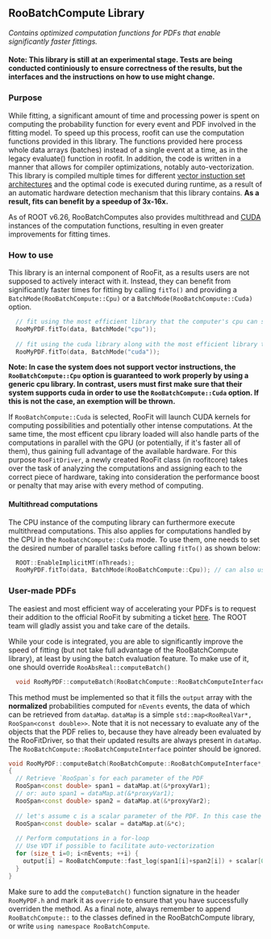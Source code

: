 ## RooBatchCompute Library
_Contains optimized computation functions for PDFs that enable significantly faster fittings._
#### Note: This library is still at an experimental stage. Tests are being conducted continiously to ensure correctness of the results, but the interfaces and the instructions on how to use might change.

### Purpose
While fitting, a significant amount of time and processing power is spent on computing the probability function for every event and PDF involved in the fitting model. To speed up this process, roofit can use the computation functions provided in this library. The functions provided here process whole data arrays (batches) instead of a single event at a time, as in the legacy evaluate() function in roofit. In addition, the code is written in a manner that allows for compiler optimizations, notably auto-vectorization. This library is compiled multiple times for different [vector instuction set architectures](https://en.wikipedia.org/wiki/SIMD) and the optimal code is executed during runtime, as a result of an automatic hardware detection mechanism that this library contains. **As a result, fits can benefit by a speedup of 3x-16x.**

As of ROOT v6.26, RooBatchComputes also provides multithread and [CUDA](https://en.wikipedia.org/wiki/CUDA) instances of the computation functions, resulting in even greater improvements for fitting times.

### How to use
This library is an internal component of RooFit, as a results users are not supposed to actively interact with it. Instead, they can benefit from significantly faster times for fitting by calling `fitTo()` and providing a `BatchMode(RooBatchCompute::Cpu)` or a `BatchMode(RooBatchCompute::Cuda)` option. 
```c++
  // fit using the most efficient library that the computer's cpu can support
  RooMyPDF.fitTo(data, BatchMode("cpu")); 
  
  // fit using the cuda library along with the most efficient library that the computer's cpu can support
  RooMyPDF.fitTo(data, BatchMode("cuda")); 
```
**Note: In case the system does not support vector instructions, the `RooBatchCompute::Cpu` option is guaranteed to work properly by using a generic cpu library. In contrast, users must first make sure that their system supports cuda in order to use the `RooBatchCompute::Cuda` option. If this is not the case, an exemption will be thrown.**

If `RooBatchCompute::Cuda` is selected, RooFit will launch CUDA kernels for computing possibilities and potentially other intense computations. At the same time, the most efficent cpu library loaded will also handle parts of the computations in parallel with the GPU (or potentially, if it's faster all of them), thus gaining full advantage of the available hardware. For this purpose `RooFitDriver`, a newly created RooFit class (in roofitcore) takes over the task of analyzing the computations and assigning each to the correct piece of hardware, taking into consideration the performance boost or penalty that may arise with every method of computing.

#### Multithread computations
The CPU instance of the computing library can furthermore execute multithread computations. This also applies for computations handled by the CPU in the `RooBatchCompute::Cuda` mode. To use them, one needs to set the desired number of parallel tasks before calling `fitTo()` as shown below:
```c++
  ROOT::EnableImplicitMT(nThreads);
  RooMyPDF.fitTo(data, BatchMode(RooBatchCompute::Cpu)); // can also use RooBatchCompute::Cuda
```

### User-made PDFs
The easiest and most efficient way of accelerating your PDFs is to request their addition to the official RooFit by submiting a ticket [here](https://github.com/root-project/root/issues/new). The ROOT team will gladly assist you and take care of the details.

While your code is integrated, you are able to significantly improve the speed of fitting (but not take full advantage of the RooBatchCompute library), at least by using the batch evaluation feature.
To make use of it, one should override `RooAbsReal::computeBatch()`
```c++
  void RooMyPDF::computeBatch(RooBatchCompute::RooBatchComputeInterface*, double* output, size_t nEvents, RooBatchCompute::DataMap& dataMap) const
```
This method must be implemented so that it fills the `output` array with the **normalized** probabilities computed for `nEvents` events, the data of which can be retrieved from `dataMap`. `dataMap` is a simple `std::map<RooRealVar*, RooSpan<const double>>`. Note that it is not necessary to evaluate any of the objects that the PDF relies to, because they have already been evaluated by the RooFitDriver, so that their updated results are always present in `dataMap`. The `RooBatchCompute::RooBatchComputeInterface` pointer should be ignored.

```c++
void RooMyPDF::computeBatch(RooBatchCompute::RooBatchComputeInterface*, double* output, size_t nEvents, RooBatchCompute::DataMap& dataMap) const
{
  // Retrieve `RooSpan`s for each parameter of the PDF
  RooSpan<const double> span1 = dataMap.at(&*proxyVar1);
  // or: auto span1 = dataMap.at(&*proxyVar1);
  RooSpan<const double> span2 = dataMap.at(&*proxyVar2);
  
  // let's assume c is a scalar parameter of the PDF. In this case the dataMap contains a RooSpan with only one value.
  RooSpan<const double> scalar = dataMap.at(&*c);
  
  // Perform computations in a for-loop
  // Use VDT if possible to facilitate auto-vectorization
  for (size_t i=0; i<nEvents; ++i) {
    output[i] = RooBatchCompute::fast_log(span1[i]+span2[i]) + scalar[0]; //scalar is a RooSpan of length 1
  }
}
```
Make sure to add the `computeBatch()` function signature in the header `RooMyPDF.h` and mark it as `override` to ensure that you have successfully overriden the method. As a final note, always remember to append `RooBatchCompute::` to the classes defined in the RooBatchCompute library, or write `using namespace RooBatchCompute`.
